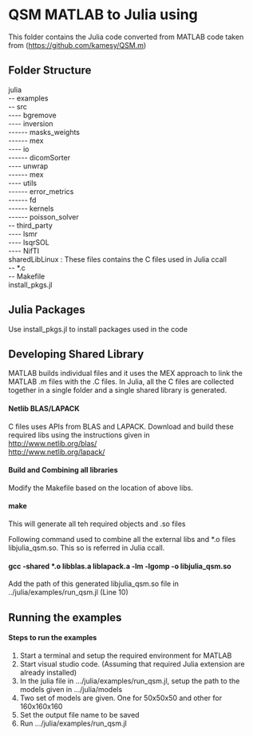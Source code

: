 # QSM MATLAB to Julia using 

This folder contains the Julia code converted from MATLAB code taken from (https://github.com/kamesy/QSM.m)

## Folder Structure  
julia<br>
-- examples<br>
-- src<br>
---- bgremove<br>
---- inversion<br>
------ masks_weights<br>
------ mex<br>
---- io<br>
------ dicomSorter<br>
---- unwrap<br>
------ mex<br>
---- utils<br>
------ error_metrics<br>
------ fd<br>
------ kernels<br>
------ poisson_solver<br>
-- third_party<br>
---- lsmr<br>
---- lsqrSOL<br>
---- NifTI<br>
sharedLibLinux : These files contains the C files used in Julia ccall <br>
-- *.c<br>
-- Makefile<br>
install_pkgs.jl

## Julia Packages 
Use install_pkgs.jl to install packages used in the code


## Developing Shared Library

MATLAB builds individual files and it uses the MEX approach to link the MATLAB .m files with the .C files. In Julia, all the C files are collected together in a single folder and a single shared library is generated. 

#### Netlib BLAS/LAPACK
C files uses APIs from BLAS and LAPACK. Download and build these required libs using the instructions given in <br>
http://www.netlib.org/blas/<br>
http://www.netlib.org/lapack/<br>



#### Build and Combining all libraries

Modify the Makefile based on the location of above libs.

#### make
This will generate all teh required objects and .so files

Following command used to combine all the external libs and *.o files libjulia_qsm.so. This so is referred in Julia ccall.

#### gcc -shared *.o libblas.a liblapack.a -lm -lgomp -o libjulia_qsm.so

Add the path of this generated libjulia_qsm.so file in ../julia/examples/run_qsm.jl (Line 10)

## Running the examples

#### Steps to run the examples

1. Start a terminal and setup the required environment for MATLAB
2. Start visual studio code. (Assuming that required Julia extension are already installed)
3. In the julia file in .../julia/examples/run_qsm.jl, setup the path to the models given in .../julia/models
4. Two set of models are given. One for 50x50x50 and other for 160x160x160
5. Set the output file name to be saved
6. Run .../julia/examples/run_qsm.jl
